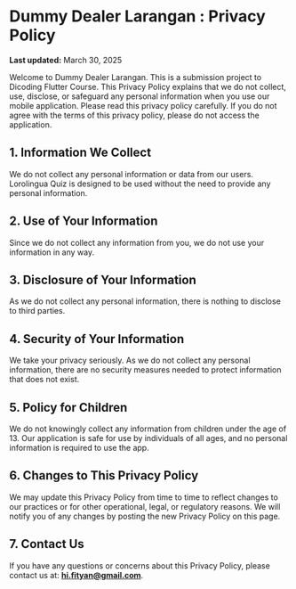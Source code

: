# Dummy Dealer Larangan : Privacy Policy

**Last updated:** March 30, 2025

Welcome to Dummy Dealer Larangan. This is a submission project to Dicoding Flutter Course. This Privacy Policy explains that we do not collect, use, disclose, or safeguard any personal information when you use our mobile application. Please read this privacy policy carefully. If you do not agree with the terms of this privacy policy, please do not access the application.

## 1. Information We Collect

We do not collect any personal information or data from our users. Lorolingua Quiz is designed to be used without the need to provide any personal information.

## 2. Use of Your Information

Since we do not collect any information from you, we do not use your information in any way.

## 3. Disclosure of Your Information

As we do not collect any personal information, there is nothing to disclose to third parties.

## 4. Security of Your Information

We take your privacy seriously. As we do not collect any personal information, there are no security measures needed to protect information that does not exist.

## 5. Policy for Children

We do not knowingly collect any information from children under the age of 13. Our application is safe for use by individuals of all ages, and no personal information is required to use the app.

## 6. Changes to This Privacy Policy

We may update this Privacy Policy from time to time to reflect changes to our practices or for other operational, legal, or regulatory reasons. We will notify you of any changes by posting the new Privacy Policy on this page.

## 7. Contact Us

If you have any questions or concerns about this Privacy Policy, please contact us at: **hi.fityan@gmail.com**.